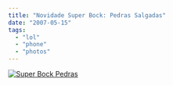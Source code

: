 ```yaml
---
title: "Novidade Super Bock: Pedras Salgadas"
date: "2007-05-15"
tags: 
  - "lol"
  - "phone"
  - "photos"
---
```


[![Super Bock Pedras](http://blog.1407.org/wp-content/uploads/2007/05/imagem921.jpg)](http://blog.1407.org/wp-content/uploads/2007/05/imagem921.jpg "Super Bock Pedras")
